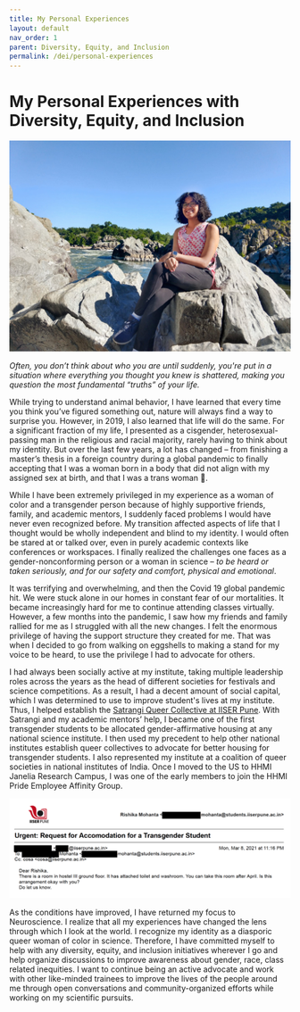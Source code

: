 ```yaml
---
title: My Personal Experiences
layout: default
nav_order: 1
parent: Diversity, Equity, and Inclusion
permalink: /dei/personal-experiences
---
```


# My Personal Experiences with Diversity, Equity, and Inclusion

![Rishika at Great Falls](https://raw.githubusercontent.com/neurorishika/commitments/main/assets/images/great-falls.jpeg)

*Often, you don’t think about who you are until suddenly, you're put in a situation where everything you thought you knew is shattered, making you question the most fundamental “truths” of your life.*

While trying to understand animal behavior, I have learned that every time you think you’ve figured something out, nature will always find a way to surprise you. However, in 2019, I also learned that life will do the same. For a significant fraction of my life, I presented as a cisgender, heterosexual-passing man in the religious and racial majority, rarely having to think about my identity. But over the last few years, a lot has changed – from finishing a master’s thesis in a foreign country during a global pandemic to finally accepting that I was a woman born in a body that did not align with my assigned sex at birth, and that I was a trans woman :rainbow:.

While I have been extremely privileged in my experience as a woman of color and a transgender person because of highly supportive friends, family, and academic mentors, I suddenly faced problems I would have never even recognized before. My transition affected aspects of life that I thought would be wholly independent and blind to my identity. I would often be stared at or talked over, even in purely academic contexts like conferences or workspaces. I finally realized the challenges one faces as a gender-nonconforming person or a woman in science – *to be heard or taken seriously, and for our safety and comfort, physical and emotional*. 

It was terrifying and overwhelming, and then the Covid 19 global pandemic hit. We were stuck alone in our homes in constant fear of our mortalities. It became increasingly hard for me to continue attending classes virtually. However, a few months into the pandemic, I saw how my friends and family rallied for me as I struggled with all the new changes. I felt the enormous privilege of having the support structure they created for me. That was when I decided to go from walking on eggshells to making a stand for my voice to be heard, to use the privilege I had to advocate for others. 

I had always been socially active at my institute, taking multiple leadership roles across the years as the head of different societies for festivals and science competitions. As a result, I had a decent amount of social capital, which I was determined to use to improve student's lives at my institute. Thus, I helped establish the [Satrangi Queer Collective at IISER Pune](https://satrangi.co.in/). With Satrangi and my academic mentors’ help, I became one of the first transgender students to be allocated gender-affirmative housing at any national science institute. I then used my precedent to help other national institutes establish queer collectives to advocate for better housing for transgender students. I also represented my institute at a coalition of queer societies in national institutes of India. Once I moved to the US to HHMI Janelia Research Campus, I was one of the early members to join the HHMI Pride Employee Affinity Group.

![Small Successes](https://raw.githubusercontent.com/neurorishika/commitments/main/assets/images/small-success.png)

As the conditions have improved, I have returned my focus to Neuroscience. I realize that all my experiences have changed the lens through which I look at the world. I recognize my identity as a diasporic queer woman of color in science. Therefore, I have committed myself to help with any diversity, equity, and inclusion initiatives wherever I go and help organize discussions to improve awareness about gender, race, class related inequities. I want to continue being an active advocate and work with other like-minded trainees to improve the lives of the people around me through open conversations and community-organized efforts while working on my scientific pursuits.


